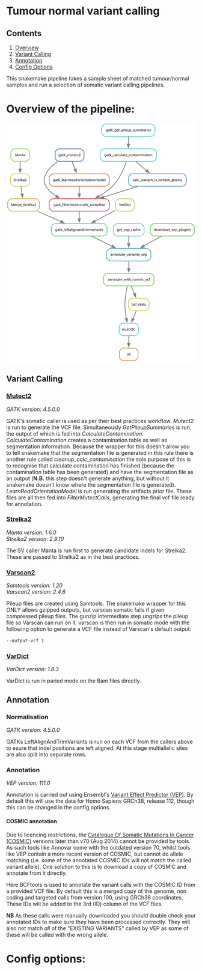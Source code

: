 # Tumour normal variant calling

## Contents

1. [Overview](#Overview-of-the-pipeline)
  1. [Variant Calling](#Variant-Calling)
  2. [Annotation](#Annotation)
3. [Config Options](#Config-options)

This snakemake pipeline takes a sample sheet of matched tumour/normal samples and run a selection of somatic variant calling pipelines. 

# Overview of the pipeline:

![Pipeline overview](somatic.variant.calling.svg)

## Variant Calling

### [Mutect2](https://gatk.broadinstitute.org/hc/en-us/articles/27007991962907-Mutect2)

*GATK version: 4.5.0.0*

GATK's somatic caller is used as per their best practices workflow. *Mutect2* is run to generate the VCF file. Simultaneously *GetPileupSummaries* is run, the output of which is fed into *CalculateContamination*. *CalculateContamination* creates a contamination table as well as segmentation information. Because the wrapper for this doesn't allow you to tell snakemake that the segmentation file is generated in this rule there is another rule called *cleanup_calc_contamination* the sole purpose of this is to recognise that calculate contamination has finished (because the contamination table has been generated) and have the segmentation file as an output (**N.B.** this step doesn't generate anything, but without it snakemake doesn't know where the segmentation file is generated). *LearnReadOrientationModel* is run generating the artifacts prior file. These files are all then fed into *FilterMutectCalls*, generating the final vcf file ready for annotation.

### [Strelka2](https://github.com/Illumina/strelka)

*Manta version: 1.6.0*\
*Strelka2 version: 2.9.10*

The SV caller Manta is run first to generate candidate indels for Strelka2. These are passed to Strelka2 as in the best practices.

### [Varscan2](http://dkoboldt.github.io/varscan/)

*Samtools version: 1.20*\
*Varscan2 version: 2.4.6*

Pileup files are created using Samtools. The snakemake wrapper for this ONLY allows gzipped outputs, but varscan somatic fails if given compressed pileup files. The gunzip intermediate step ungzips the pileup file so Varscan can run on it. varscan is then run in somatic mode with the following option to generate a VCF file instead of Varscan's default output:

```bash
--output-vcf 1
``` 

### [VarDict](https://github.com/AstraZeneca-NGS/VarDict)

*VarDict version: 1.8.3*

VarDict is run in paried mode on the Bam files directly.

## Annotation

### Normalisation 

*GATK version: 4.5.0.0*

GATKs LeftAlignAndTrimVariants is run on each VCF from the callers above to esure that indel positions are left aligned. At this stage multiallelic sites are also split into separate rows.

### Annotation

*VEP version: 111.0*

Annotation is carried out using Ensembl's [Variant Effect Predictor (VEP)](https://www.ensembl.org/info/docs/tools/vep/index.html). By default this will use the data for Homo Sapiens GRCh38, release 112, though this can be changed in the config options. 

#### COSMIC annotation
Due to licencing restrictions, the [Catalogue Of Somatic Mutations In Cancer (COSMIC)](https://cancer.sanger.ac.uk/cosmic/) versions later than v70 (Aug 2014) cannot be provided by tools. As such tools like Annovar come with the outdated version 70, whilst tools like VEP contain a more recent version of COSMIC, but cannot do allele matching (i.e. some of the annotated COSMIC IDs will not match the called variant allele). One solution to this is to download a copy of COSMIC and annotate from it directly.

Here BCFtools is used to annotate the variant calls with the COSMIC ID from a provided VCF file. By default this is a merged copy of the genome, non coding and targeted calls from version 100, using GRCh38 coordinates. These IDs will be added to the 3rd (ID) column of the VCF files.

**NB** As these calls were manually downloaded you should double check your annotated IDs to make sure they have been processed correctly. They will also not match *all* of the "EXISTING VARIANTS" called by VEP as some of these will be called with the wrong allele.

# Config options:
